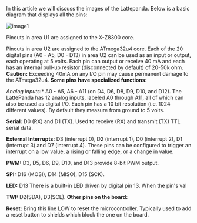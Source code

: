 In this article we will discuss the images of the Lattepanda. Below is a basic diagram that displays all the pins:

![image1](http://www.lattepanda.com/wp-content/uploads/2017/08/PINOUT.png)

Pinouts in area U1 are assigned to the X-Z8300 core.

Pinouts in area U2 are assigned to the ATmega32u4 core. Each of the 20 digital pins (A0 - A5, D0 - D13) in area U2 can be used as an input or output, each operating at 5 volts. Each pin can output or receive 40 mA and each has an internal pull-up resistor (disconnected by default) of 20-50k ohm.
**Caution:** Exceeding 40mA on any I/O pin may cause permanent damage to the ATmega32u4. **Some pins have specialized functions:**

*Analog Inputs:** A0 - A5, A6 - A11 (on D4, D6, D8, D9, D10, and D12). The LattePanda has 12 analog inputs, labeled A0 through A11, all of which can also be used as digital I/O. Each pin has a 10 bit resolution (i.e. 1024 different values). By default they measure from ground to 5 volts.

**Serial:** D0 (RX) and D1 (TX). Used to receive (RX) and transmit (TX) TTL serial data.

**External Interrupts:** D3 (interrupt 0), D2 (interrupt 1), D0 (interrupt 2), D1 (interrupt 3) and D7 (interrupt 4). These pins can be configured to trigger an interrupt on a low value, a rising or falling edge, or a change in value.

**PWM:** D3, D5, D6, D9, D10, and D13 provide 8-bit PWM output.

**SPI:** D16 (MOSI), D14 (MISO), D15 (SCK).

**LED:** D13 There is a built-in LED driven by digital pin 13. When the pin's val

**TWI:** D2(SDA), D3(SCL). **Other pins on the board:**

**Reset:**
Bring this line LOW to reset the microcontroller. Typically used to add a reset button to shields which block the one on the board.